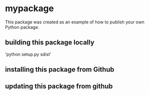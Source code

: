 # mypackage

This package was created as an example of how to publish your own Python package.

## building this package locally
'python setup.py sdist'

## installing this package from Github

## updating this package from github

